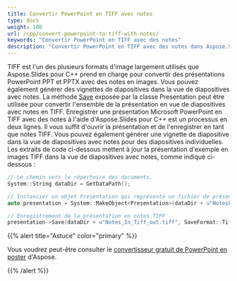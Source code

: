 ```yaml
---
title: Convertir PowerPoint en TIFF avec notes
type: docs
weight: 100
url: /cpp/convert-powerpoint-to-tiff-with-notes/
keywords: "Convertir PowerPoint en TIFF avec des notes"
description: "Convertir PowerPoint en TIFF avec des notes dans Aspose.Slides."
---
```


TIFF est l'un des plusieurs formats d'image largement utilisés que Aspose.Slides pour C++ prend en charge pour convertir des présentations PowerPoint PPT et PPTX avec des notes en images. Vous pouvez également générer des vignettes de diapositives dans la vue de diapositives avec notes. La méthode [Save](https://reference.aspose.com/slides/cpp/class/aspose.slides.presentation#afcd59ec697bf05c10f78c3869de2ec9e) exposée par la classe Presentation peut être utilisée pour convertir l'ensemble de la présentation en vue de diapositives avec notes en TIFF. Enregistrer une présentation Microsoft PowerPoint en TIFF avec des notes à l'aide d'Aspose.Slides pour C++ est un processus en deux lignes. Il vous suffit d'ouvrir la présentation et de l'enregistrer en tant que notes TIFF. Vous pouvez également générer une vignette de diapositive dans la vue de diapositives avec notes pour des diapositives individuelles. Les extraits de code ci-dessous mettent à jour la présentation d'exemple en images TIFF dans la vue de diapositives avec notes, comme indiqué ci-dessous :

``` cpp
// Le chemin vers le répertoire des documents.
System::String dataDir = GetDataPath();

// Instancier un objet Presentation qui représente un fichier de présentation
auto presentation = System::MakeObject<Presentation>(dataDir + u"NotesFile.pptx");

// Enregistrement de la présentation en notes TIFF
presentation->Save(dataDir + u"Notes_In_Tiff_out.tiff", SaveFormat::Tiff);
```

{{% alert title="Astuce" color="primary" %}}

Vous voudrez peut-être consulter le [convertisseur gratuit de PowerPoint en poster](https://products.aspose.app/slides/conversion/convert-ppt-to-poster-online) d'Aspose.

{{% /alert %}}